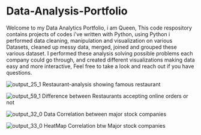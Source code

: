 # Data-Analysis-Portfolio
Welcome to my Data Analytics Portfolio, i am Queen, This code respository contains projects of codes i've written with Python,
using Python i performed data cleaning, manipulation and visualization on various Datasets, cleaned up messy data, merged, joined and grouped these various dataset.
I performed these analysis solving possible problems each company could go through,
and created different visualizations making data easy and more interactive,
Feel free to take a look and reach out if you have questions.

![output_25_1](https://user-images.githubusercontent.com/109351896/179839945-aca5dbfc-7ecc-486d-96d6-10fee451f0be.png) Restaurant-analysis showing famous restaurant 

![output_59_1](https://user-images.githubusercontent.com/109351896/179843425-79eda807-d55d-45f0-8409-1a07f2f72a2d.png) Difference between Restaurants accepting online orders or not

![output_32_0](https://user-images.githubusercontent.com/109351896/179840296-7406af76-3418-4cc6-a85c-d4d3ce4aa8d1.png) Data Correlation between major stock companies

![output_33_0](https://user-images.githubusercontent.com/109351896/179840318-089a892a-dd6d-46c0-a227-4a2dc2d9235c.png) HeatMap Correlation btw Major stock companies
